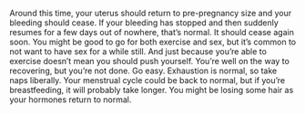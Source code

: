 Around this time, your uterus should return to pre-pregnancy size and your bleeding should cease. If your bleeding has stopped and then suddenly resumes for a few days out of nowhere, that’s normal. It should cease again soon. You might be good to go for both exercise and sex, but it’s common to not want to have sex for a while still. And just because you’re able to exercise doesn’t mean you should push yourself. You’re well on the way to recovering, but you’re not done. Go easy. Exhaustion is normal, so take naps liberally. Your menstrual cycle could be back to normal, but if you’re breastfeeding, it will probably take longer. You might be losing some hair as your hormones return to normal.
